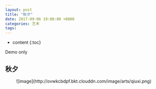 ```yaml
---
layout: post
title: "秋夕"
date: 2017-09-06 19:00:00 +0800 
categories: 艺术
tags: 
---
```

* content
{:toc}

Demo only

<!-- more -->

## 秋夕
<div style='text-align: center; width: 100%; padding-bottom: 83%; height: 0px;'>
![image](http://ovwkcbdpf.bkt.clouddn.com/image/arts/qiuxi.png)
</div>

<audio src='https://res.wx.qq.com/voice/getvoice?mediaid=MjM5NjU5NDkzMl8yNjUxODI5OTk3' autoplay='autoplay' contorls='controls' loops='loop'></audio>
</div>